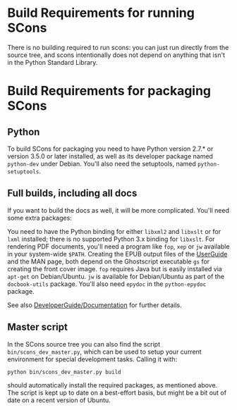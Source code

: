 # Build Requirements for running SCons

There is no building required to run scons: you can just run directly from the source tree, and scons intentionally does not depend on anything that isn't in the Python Standard Library.

# Build Requirements for packaging SCons

## Python

To build SCons for packaging you need to have Python version 2.7.* or version 3.5.0 or later installed, as well as its developer package named `python-dev` under Debian. You'll also need the setuptools, named `python-setuptools`. 


## Full builds, including all docs

If you want to build the docs as well, it will be more complicated. You'll need some extra packages: 

You need to have the Python binding for either `libxml2` and `libxslt` or for `lxml` installed; there is no supported Python 3.x binding for `libxslt`. For rendering PDF documents, you'll need a program like `fop`, `xep` or `jw` available in your system-wide `$PATH`. Creating the EPUB output files of the [UserGuide](UserGuide) and the MAN page, both depend on the Ghostscript executable `gs` for creating the front cover image.  `fop` requires Java but is easily installed via `apt-get` on Debian/Ubuntu.  `jw` is available for Debian/Ubuntu as part of the `docbook-utils` package.  You'll also need `epydoc` in the `python-epydoc` package. 

See also [DeveloperGuide/Documentation](DeveloperGuide/Documentation) for further details. 


## Master script

In the SCons source tree you can also find the script `bin/scons_dev_master.py`, which can be used to setup your current environment for special development tasks. Calling it with: 


```txt
python bin/scons_dev_master.py build
```
should automatically install the required packages, as mentioned above. The script is kept up to date on a best-effort basis, but might be a bit out of date on a recent version of Ubuntu.

